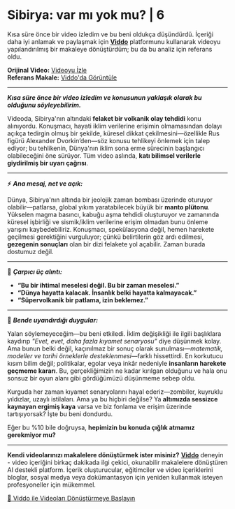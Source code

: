 # Sibirya: var mı yok mu? | 6

Kısa süre önce bir video izledim ve bu beni oldukça düşündürdü. İçeriği daha iyi anlamak ve paylaşmak için **[Viddo](https://viddo.pro/)** platformunu kullanarak videoyu yapılandırılmış bir makaleye dönüştürdüm; bu da bu analiz için referans oldu.

**Orijinal Video:** [Videoyu İzle](https://www.youtube.com/watch?v=_kzlgFINGh8)  
**Referans Makale:** [Viddo'da Görüntüle](https://viddo.pro/zh/video-result/6fff783b-81ac-49a6-a2cd-9d47893637d9)

---

**_Kısa süre önce bir video izledim ve konusunun yaklaşık olarak bu olduğunu söyleyebilirim._**

Videoda, Sibirya'nın altındaki **felaket bir volkanik olay tehdidi** konu alınıyordu. Konuşmacı, hayati iklim verilerine erişimin olmamasından dolayı açıkça tedirgin olmuş bir şekilde, küresel dikkat çekilmesini—özellikle Rus figürü Alexander Dvorkin’den—söz konusu tehlikeyi önlemek için talep ediyor; bu tehlikenin, Dünya'nın iklim sona erme sürecinin başlangıcı olabileceğini öne sürüyor. Tüm video aslında, **katı bilimsel verilerle giydirilmiş bir uyarı çağrısı**.

---

**⚡️** **_Ana mesaj, net ve açık:_**

Dünya, Sibirya'nın altında bir jeolojik zaman bombası üzerinde oturuyor olabilir—patlarsa, global yıkım yaratabilecek büyük bir **manto plütonu**. Yükselen magma basıncı, kabuğu aşma tehdidi oluşturuyor ve zamanında küresel işbirliği ve sismik/iklim verilerine erişim olmadan bunu önleme yarışını kaybedebiliriz. Konuşmacı, spekülasyona değil, hemen harekete geçilmesi gerektiğini vurguluyor; çünkü belirtilerin göz ardı edilmesi, **gezegenin sonuçları** olan bir dizi felakete yol açabilir. Zaman burada dostumuz değil.

---

**💬** **_Çarpıcı üç alıntı:_**

- **“Bu bir ihtimal meselesi değil. Bu bir zaman meselesi.”**
- **“Dünya hayatta kalacak. İnsanlık belki hayatta kalmayacak.”**
- **“Süpervolkanik bir patlama, izin beklemez.”**

---

**🧠** **_Bende uyandırdığı duygular:_**

Yalan söylemeyeceğim—bu beni etkiledi. İklim değişikliği ile ilgili başlıklara kaydırıp *"Evet, evet, daha fazla kıyamet senaryosu"* diye düşünmek kolay. Ama bunun belki değil, kaçınılmaz bir sonuç olarak sunulması—*matematik, modeller ve tarihi örneklerle desteklenmesi*—farklı hissettirdi. En korkutucu kısım bilim değil; politikalar, egolar veya inkâr nedeniyle **insanların harekete geçmeme kararı**. Bu, gerçekliğimizin ne kadar kırılgan olduğunu ve hala onu sonsuz bir oyun alanı gibi gördüğümüzü düşünmeme sebep oldu.

Kurguda her zaman kıyamet senaryolarını hayal ederiz—zombiler, kuyruklu yıldızlar, uzaylı istilaları. Ama ya bu hiçbiri değilse? Ya **altımızda sessizce kaynayan ergimiş kaya** varsa ve biz fonlama ve erişim üzerinde tartışıyorsak? İşte bu beni dondurdu.

Eğer bu %10 bile doğruysa, **hepimizin bu konuda çığlık atmamız gerekmiyor mu?**

---

**Kendi videolarınızı makalelere dönüştürmek ister misiniz?** **[Viddo](https://viddo.pro/)** deneyin - video içeriğini birkaç dakikada ilgi çekici, okunabilir makalelere dönüştüren AI destekli platform. İçerik oluşturucular, eğitimciler ve video içeriklerini bloglar, sosyal medya veya dokümantasyon için yeniden kullanmak isteyen profesyoneller için mükemmel. 

[🚀 Viddo ile Videoları Dönüştürmeye Başlayın](https://viddo.pro/)